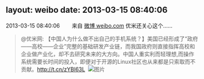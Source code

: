 layout: weibo
date: 2013-03-15 08:40:06
---
2013-03-15 08:40:06  &nbsp;&nbsp;&nbsp;&nbsp;&nbsp;&nbsp; 来自 <a href="http://weibo.com/" rel="nofollow">微博 weibo.com</a>
优米还关心这个……
>  @优米网: 【中国人为什么做不出自己的手机系统？】美国已经形成了“政府——高校——企业”完整的基础研发产业链，而我国政府则直接指挥高校和企业做产业化，却不去研究未来的大方向。中国人重实利而轻理想,而操作系统需要长时间的投入，即便对于开源的Linux社区也从来都是只索取而不贡献。http://t.cn/zYBl63L ​​​
>  ![图片](https://ww2.sinaimg.cn/large/6601ce85jw1e2q5ue0z08j.jpg)
